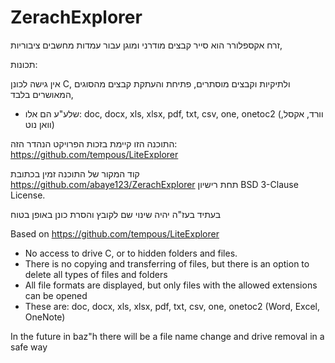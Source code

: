 # ZerachExplorer


זרח אקספלורר הוא סייר קבצים מודרני ומוגן עבור עמדות מחשבים ציבוריות,

תכונות:

אין גישה לכונן C, ולתיקיות וקבצים מוסתרים,
פתיחת והעתקת קבצים מהסוגים המאושרים בלבד,
* שלע"ע הם אלו: doc, docx, xls, xlsx, pdf, txt, csv, one, onetoc2 (וורד, אקסל, וואן נוט)

התוכנה הזו קיימת בזכות הפרויקט הנהדר הזה:
https://github.com/tempous/LiteExplorer

קוד המקור של התוכנה זמין בכתובת https://github.com/abaye123/ZerachExplorer תחת רישיון BSD 3-Clause License.


בעתיד בעז"ה יהיה שינוי שם לקובץ והסרת כונן באופן בטוח

Based on https://github.com/tempous/LiteExplorer

* No access to drive C, or to hidden folders and files.
* There is no copying and transferring of files, but there is an option to delete all types of files and folders
* All file formats are displayed, but only files with the allowed extensions can be opened
* These are: doc, docx, xls, xlsx, pdf, txt, csv, one, onetoc2 (Word, Excel, OneNote)

In the future in baz"h there will be a file name change and drive removal in a safe way
 
